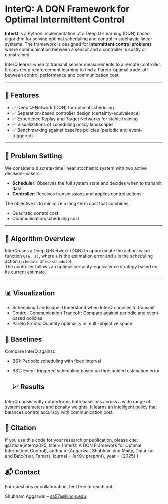 # InterQ: A DQN Framework for Optimal Intermittent Control

**InterQ** is a Python implementation of a Deep Q-Learning (DQN) based algorithm for solving optimal scheduling and control in stochastic linear systems. The framework is designed for **intermittent control problems** where communication between a sensor and a controller is costly or constrained.

InterQ learns when to transmit sensor measurements to a remote controller. It uses deep reinforcement learning to find a Pareto-optimal trade-off between control performance and communication cost.

---

## 🚀 Features

- ✅ Deep Q-Network (DQN) for optimal scheduling  
- ✅ Separation-based controller design (certainty-equivalence)  
- ✅ Experience Replay and Target Networks for stable training  
- ✅ Visualizations of scheduling policy landscapes  
- ✅ Benchmarking against baseline policies (periodic and event-triggered)

---

## 📖 Problem Setting

We consider a discrete-time linear stochastic system with two active decision-makers:

- **Scheduler**: Observes the full system state and decides when to transmit data  
- **Controller**: Receives transmissions and applies control actions

The objective is to minimize a long-term cost that combines:

- Quadratic control cost  
- Communication/scheduling cost

---

## 🧠 Algorithm Overview

InterQ uses a Deep Q-Network (DQN) to approximate the action-value function `Q(e, a)`, where `e` is the estimation error and `a` is the scheduling action (`schedule` or `no-schedule`).  
The controller follows an optimal certainty-equivalence strategy based on its current estimate.

---

## 📊 Visualization

- Scheduling Landscape: Understand when InterQ chooses to transmit
- Control-Communication Tradeoff: Compare against periodic and event-based policies
- Pareto Fronts: Quantify optimality in multi-objective space

## 🧪 Baselines

Compare InterQ against:
- BS1: Periodic scheduling with fixed interval
- BS2: Event-triggered scheduling based on thresholded estimation error

  ## 📈 Results

InterQ consistently outperforms both baselines across a wide range of system parameters and penalty weights. It learns an intelligent policy that balances control accuracy with communication cost.

## 📝 Citation

If you use this code for your research or publication, please cite:
@article{interq2025,
  title     = {InterQ: A DQN Framework for Optimal Intermittent Control},
  author    = {Aggarwal, Shubham and Maity, Dipankar and Ba\c{s}ar, Tamer},
  journal   = {arXiv preprint},
  year      = {2025}
}

## 📬 Contact

For questions or collaboration, feel free to reach out:

Shubham Aggarwal – sa57@illinois.edu

